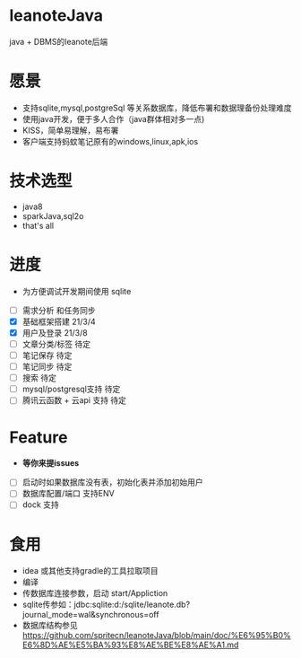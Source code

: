 # leanoteJava
java + DBMS的leanote后端

# 愿景
- 支持sqlite,mysql,postgreSql 等关系数据库，降低布署和数据理备份处理难度
- 使用java开发，便于多人合作（java群体相对多一点)
- KISS，简单易理解，易布署
- 客户端支持蚂蚊笔记原有的windows,linux,apk,ios

# 技术选型
- java8
- sparkJava,sql2o
- that's all

# 进度
- 为方便调试开发期间使用 sqlite
- [ ] 需求分析 和任务同步
- [x] 基础框架搭建 21/3/4 
- [x] 用户及登录  21/3/8
- [ ] 文章分类/标签 待定
- [ ] 笔记保存 待定
- [ ] 笔记同步 待定
- [ ] 搜索  待定
- [ ] mysql/postgresql支持 待定
- [ ] 腾讯云函数 + 云api 支持 待定 

# Feature
- **等你来提issues**
-  [ ] 启动时如果数据库没有表，初始化表并添加初始用户
-  [ ] 数据库配置/端口 支持ENV
-  [ ] dock 支持

# 食用
- idea 或其他支持gradle的工具拉取项目
- 编译
- 传数据库连接参数，启动 start/Appliction
- sqlite传参如：jdbc:sqlite:d:/sqlite/leanote.db?journal_mode=wal&synchronous=off
- 数据库结构参见 https://github.com/spritecn/leanoteJava/blob/main/doc/%E6%95%B0%E6%8D%AE%E5%BA%93%E8%AE%BE%E8%AE%A1.md


